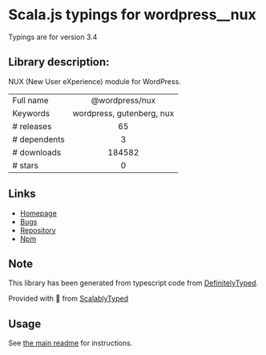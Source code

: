 
# Scala.js typings for wordpress__nux

Typings are for version 3.4

## Library description:
NUX (New User eXperience) module for WordPress.

|                    |                 |
| ------------------ | :-------------: |
| Full name          | @wordpress/nux |
| Keywords           | wordpress, gutenberg, nux |
| # releases         | 65 |
| # dependents       | 3 |
| # downloads        | 184582 |
| # stars            | 0 |

## Links
- [Homepage](https://github.com/WordPress/gutenberg/tree/master/packages/nux/README.md)
- [Bugs](https://github.com/WordPress/gutenberg/issues)
- [Repository](https://github.com/WordPress/gutenberg)
- [Npm](https://www.npmjs.com/package/%40wordpress%2Fnux)
    


## Note
This library has been generated from typescript code from [DefinitelyTyped](https://definitelytyped.org).

Provided with :purple_heart: from [ScalablyTyped](https://github.com/oyvindberg/ScalablyTyped)

## Usage
See [the main readme](../../readme.md) for instructions.


